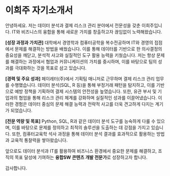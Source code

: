 # 이희주 자기소개서

안녕하세요. 저는 데이터 분석과 결제 리스크 관리 분야에서 전문성을 갖춘 이희주입니다. IT와 비즈니스의 융합을 통해 새로운 가치를 창출하고자 끊임없이 노력해왔습니다.

**[성장 과정과 가치관]**
대학에서 경영학과 컴퓨터공학을 복수전공하며 IT와 경영의 접점에서 문제를 해결하는 방법을 배웠습니다. 이를 통해 데이터를 기반으로 한 의사결정의 중요성을 깨닫고, 분석적 사고와 실질적인 도구 활용 능력을 키웠습니다. 저는 항상 문제를 해결하는 과정에서 협업과 커뮤니케이션의 가치를 중시하며, 이를 바탕으로 팀의 성과를 극대화하는 것을 목표로 삼고 있습니다.

**[경력 및 주요 성과]**
페이레터(주)에서 기획팀 매니저로 근무하며 결제 리스크 관리 업무를 수행했습니다. 데이터 분석(SQL, R 등)을 통해 부정거래 패턴을 탐지하고, 이를 기반으로 예방 정책을 기획하여 결제 시스템의 안전성을 높였습니다. 또한, 유관 부서 및 기업과의 협업을 통해 리스크 관리 체계를 강화하며 실질적인 성과를 이끌어냈습니다. 이러한 경험은 데이터 중심의 문제 해결 능력과 전략적 사고를 더욱 견고하게 다지는 계기가 되었습니다.

**[전문 역량 및 목표]**
Python, SQL, R과 같은 데이터 분석 도구를 능숙하게 다룰 수 있으며, 이를 바탕으로 문제를 정의하고 최적의 솔루션을 도출하는 데 강점을 가지고 있습니다. 또한, 컴퓨터교육학 석사 과정을 통해 데이터 분석 결과를 효과적으로 활용하는 방법과 교육적 통찰력을 쌓아왔습니다.

앞으로도 데이터 분석과 IT를 활용하여 비즈니스 환경에서 중요한 문제를 해결하고, 조직의 목표 달성에 기여하는 **융합SW 콘텐츠 개발 전문가**로 성장하고자 합니다.

감사합니다.
#
